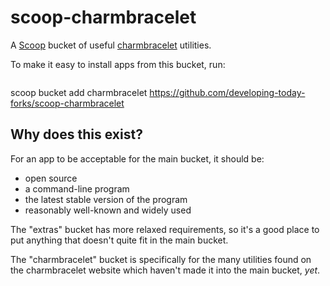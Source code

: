 # scoop-charmbracelet

A [Scoop](http://scoop.sh) bucket of useful [charmbracelet](https://github.com/charmbracelet/) utilities.

To make it easy to install apps from this bucket, run:

```dotnetcli

```
scoop bucket add charmbracelet https://github.com/developing-today-forks/scoop-charmbracelet

## Why does this exist?

For an app to be acceptable for the main bucket, it should be:

* open source
* a command-line program
* the latest stable version of the program
* reasonably well-known and widely used

The "extras" bucket has more relaxed requirements, so it's a good place to put anything that doesn't quite fit in the main bucket.

The "charmbracelet" bucket is specifically for the many utilities found on the charmbracelet website which haven't made it into the main bucket, _yet_.
